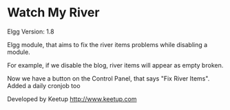 Watch My River
==============

Elgg Version: 1.8

Elgg module, that aims to fix the river items problems while disabling a module.

For example, if we disable the blog, river items will appear as empty broken.

Now we have a button on the Control Panel, that says "Fix River Items".
Added a daily cronjob too

Developed by Keetup http://www.keetup.com